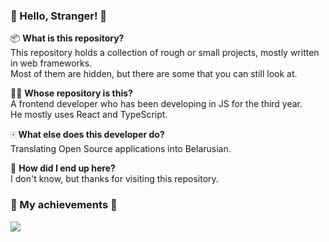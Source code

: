 ### 🤚 Hello, Stranger! 🤚

📦 **What is this repository?**  
This repository holds a collection of rough or small projects, mostly written in web frameworks.  
Most of them are hidden, but there are some that you can still look at.

👨‍💻 **Whose repository is this?**  
A frontend developer who has been developing in JS for the third year.  
He mostly uses React and TypeScript.

🀄️ **What else does this developer do?**  
Translating Open Source applications into Belarusian.

🌚 **How did I end up here?**  
I don't know, but thanks for visiting this repository.


### 🎯 My achievements 🎯  

[<img src="https://www.codewars.com/users/vokaEntropy/badges/micro">](<https://www.codewars.com/users/vokaEntropy>)
